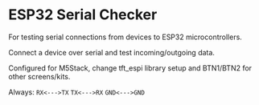 # ESP32 Serial Checker
For testing serial connections from devices to ESP32 microcontrollers.

Connect a device over serial and test incoming/outgoing data.

Configured for M5Stack, change tft_espi library setup and BTN1/BTN2 for other screens/kits. 

Always:
`RX<--->TX`
`TX<--->RX`
`GND<--->GND`

